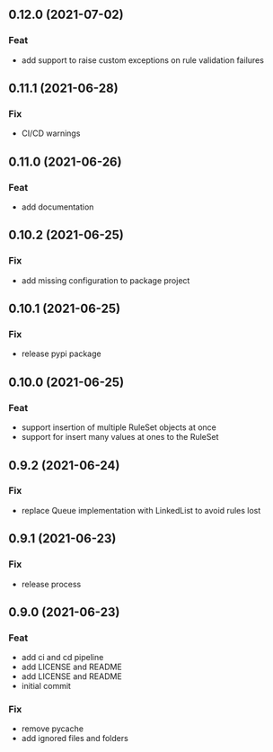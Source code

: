 ## 0.12.0 (2021-07-02)

### Feat

- add support to raise custom exceptions on rule validation failures

## 0.11.1 (2021-06-28)

### Fix

- CI/CD warnings

## 0.11.0 (2021-06-26)

### Feat

- add documentation

## 0.10.2 (2021-06-25)

### Fix

- add missing configuration to package project

## 0.10.1 (2021-06-25)

### Fix

- release pypi package

## 0.10.0 (2021-06-25)

### Feat

- support insertion of multiple RuleSet objects at once
- support for insert many values at ones to the RuleSet

## 0.9.2 (2021-06-24)

### Fix

- replace Queue implementation with LinkedList to avoid rules lost

## 0.9.1 (2021-06-23)

### Fix

- release process

## 0.9.0 (2021-06-23)

### Feat

- add ci and cd pipeline
- add LICENSE and README
- add LICENSE and README
- initial commit

### Fix

- remove pycache
- add ignored files and folders
